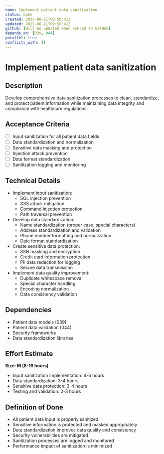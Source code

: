 ```yaml
---
name: Implement patient data sanitization
status: open
created: 2025-08-21T09:58:41Z
updated: 2025-08-21T09:58:41Z
github: [Will be updated when synced to GitHub]
depends_on: [039, 044]
parallel: true
conflicts_with: []
---
```


# Implement patient data sanitization

## Description
Develop comprehensive data sanitization processes to clean, standardize, and protect patient information while maintaining data integrity and compliance with healthcare regulations.

## Acceptance Criteria
- [ ] Input sanitization for all patient data fields
- [ ] Data standardization and normalization
- [ ] Sensitive data masking and protection
- [ ] Injection attack prevention
- [ ] Data format standardization
- [ ] Sanitization logging and monitoring

## Technical Details
- Implement input sanitization:
  - SQL injection prevention
  - XSS attack mitigation
  - Command injection protection
  - Path traversal prevention
- Develop data standardization:
  - Name standardization (proper case, special characters)
  - Address standardization and validation
  - Phone number formatting and normalization
  - Date format standardization
- Create sensitive data protection:
  - SSN masking and encryption
  - Credit card information protection
  - PII data redaction for logging
  - Secure data transmission
- Implement data quality improvement:
  - Duplicate whitespace removal
  - Special character handling
  - Encoding normalization
  - Data consistency validation

## Dependencies
- Patient data models (039)
- Patient data validation (044)
- Security frameworks
- Data standardization libraries

## Effort Estimate
**Size: M (8-16 hours)**
- Input sanitization implementation: 4-6 hours
- Data standardization: 3-4 hours
- Sensitive data protection: 3-4 hours
- Testing and validation: 2-3 hours

## Definition of Done
- All patient data input is properly sanitized
- Sensitive information is protected and masked appropriately
- Data standardization improves data quality and consistency
- Security vulnerabilities are mitigated
- Sanitization processes are logged and monitored
- Performance impact of sanitization is minimized